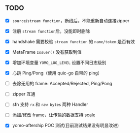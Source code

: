 ## TODO

- [x] `source`/`stream function`，断线后，不能重新自动连接zipper
- [x] 注册 `stream function`后，没能即时删除
- [x] handshake 需要校验 `stream function` 的 `name/token` 是否有效
- [x] MetaFrame `Issuer()` 没有获取到值
- [x] 增加环境变量 `YOMO_LOG_LEVEL` 设置不同日志级别
- [x] 心跳 Ping/Pong（使用 quic-go 自带的 ping）
- [ ] 去除无用的 frame: Accepted/Rejected, Ping/Pong
- [ ] zipper 互通
- [ ] sfn 支持 `rx` 和 `raw bytes` 两种 Handler
- [ ] 添加/修改 frame，让传输的数据支持 scale
- [x] yomo-aftership POC 测试(目前测试结果没有明显改进)

